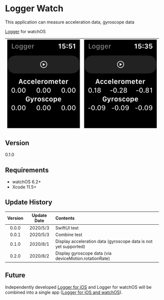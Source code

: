 #  Logger Watch

This application can measure acceleration data, gyroscope data

[Logger](https://github.com/Shakshi3104/Logger5) for watchOS


![screen](materials/IMG_4150.PNG) | ![screen](materials/IMG_4157.PNG)
:-: | :-:

## Version
0.1.0

## Requirements
- watchOS 6.2+
- Xcode 11.5+

## Update History

|Version|Update Date|Contents|
|:----:|:-------------:|:---------|
|0.0.0|2020/5/3| SwiftUI test|
|0.0.1|2020/5/3| Combine test|
|0.1.0|2020/8/1| Display acceleration data (gyroscope data is not yet supported)|
|0.2.0|2020/8/2| Display gyroscope data (via deviceMotion.rotationRate)|

## Future
Independently developed [Logger for iOS](https://github.com/Shakshi3104/Logger5) and Logger for watchOS will be combined into a single app ([Logger for iOS and watchOS](https://github.com/Shakshi3104/Logger6)).
